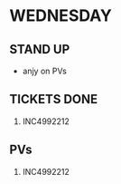 
# WEDNESDAY 

## STAND UP 
- anjy on PVs

## TICKETS DONE
1. INC4992212



## PVs
1. INC4992212





